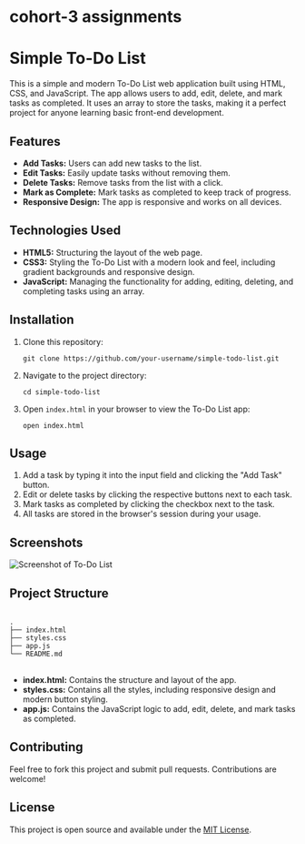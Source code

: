 # cohort-3 assignments
<h1>Simple To-Do List</h1>

<p>
  This is a simple and modern To-Do List web application built using HTML, CSS, and JavaScript. 
  The app allows users to add, edit, delete, and mark tasks as completed. 
  It uses an array to store the tasks, making it a perfect project for anyone learning basic front-end development.
</p>

<h2>Features</h2>
<ul>
  <li><strong>Add Tasks:</strong> Users can add new tasks to the list.</li>
  <li><strong>Edit Tasks:</strong> Easily update tasks without removing them.</li>
  <li><strong>Delete Tasks:</strong> Remove tasks from the list with a click.</li>
  <li><strong>Mark as Complete:</strong> Mark tasks as completed to keep track of progress.</li>
  <li><strong>Responsive Design:</strong> The app is responsive and works on all devices.</li>
</ul>

<h2>Technologies Used</h2>
<ul>
  <li><strong>HTML5:</strong> Structuring the layout of the web page.</li>
  <li><strong>CSS3:</strong> Styling the To-Do List with a modern look and feel, including gradient backgrounds and responsive design.</li>
  <li><strong>JavaScript:</strong> Managing the functionality for adding, editing, deleting, and completing tasks using an array.</li>
</ul>

<h2>Installation</h2>
<ol>
  <li>Clone this repository:
    <pre><code>git clone https://github.com/your-username/simple-todo-list.git</code></pre>
  </li>
  <li>Navigate to the project directory:
    <pre><code>cd simple-todo-list</code></pre>
  </li>
  <li>Open <code>index.html</code> in your browser to view the To-Do List app:
    <pre><code>open index.html</code></pre>
  </li>
</ol>

<h2>Usage</h2>
<ol>
  <li>Add a task by typing it into the input field and clicking the "Add Task" button.</li>
  <li>Edit or delete tasks by clicking the respective buttons next to each task.</li>
  <li>Mark tasks as completed by clicking the checkbox next to the task.</li>
  <li>All tasks are stored in the browser's session during your usage.</li>
</ol>

<h2>Screenshots</h2>
<p>
  <img src="./screenshot.png" alt="Screenshot of To-Do List" />
</p>

<h2>Project Structure</h2>
<pre>
<code>
.
├── index.html
├── styles.css
├── app.js
└── README.md
</code>
</pre>

<ul>
  <li><strong>index.html:</strong> Contains the structure and layout of the app.</li>
  <li><strong>styles.css:</strong> Contains all the styles, including responsive design and modern button styling.</li>
  <li><strong>app.js:</strong> Contains the JavaScript logic to add, edit, delete, and mark tasks as completed.</li>
</ul>

<h2>Contributing</h2>
<p>Feel free to fork this project and submit pull requests. Contributions are welcome!</p>

<h2>License</h2>
<p>This project is open source and available under the <a href="LICENSE">MIT License</a>.</p>
